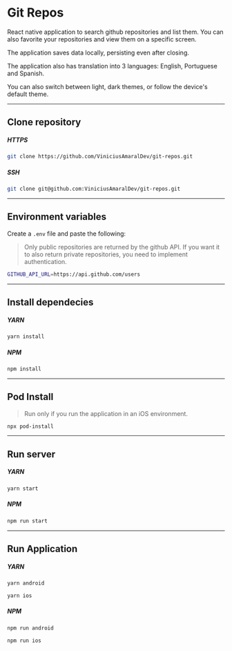 # Git Repos

React native application to search github repositories and list them. You can also favorite your repositories and view them on a specific screen.

The application saves data locally, persisting even after closing.

The application also has translation into 3 languages: English, Portuguese and Spanish.

You can also switch between light, dark themes, or follow the device's default theme.

---

## Clone repository

##### HTTPS

```Bash
git clone https://github.com/ViniciusAmaralDev/git-repos.git
```

##### SSH

```Bash
git clone git@github.com:ViniciusAmaralDev/git-repos.git
```

---

## Environment variables

Create a `.env` file and paste the following:

> Only public repositories are returned by the github API. If you want it to also return private repositories, you need to implement authentication.

```Bash
GITHUB_API_URL=https://api.github.com/users
```

---

## Install dependecies

##### YARN

```Bash
yarn install
```

##### NPM

```Bash
npm install
```

---

## Pod Install
> Run only if you run the application in an iOS environment.

```Bash
npx pod-install
```

---

## Run server

##### YARN

```Bash
yarn start
```

##### NPM

```Bash
npm run start
```

---

## Run Application

##### YARN

```Bash
yarn android
```

```Bash
yarn ios
```

##### NPM

```Bash
npm run android
```

```Bash
npm run ios
```
